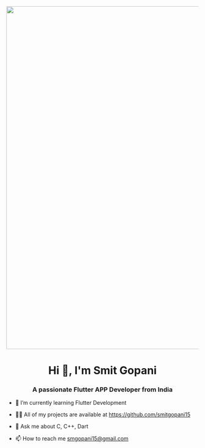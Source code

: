<img align="center" width="900" src="https://github.com/smitgopani15/smitgopani15/assets/125651843/81c63263-5128-46f5-a44c-5fb44693a6eb">

<h1 align="center">Hi 👋, I'm Smit Gopani</h1>
<h3 align="center">A passionate Flutter APP Developer from India</h3>


- 🌱 I’m currently learning Flutter Development

- 👨‍💻 All of my projects are available at https://github.com/smitgopani15

- 💬 Ask me about C, C++, Dart

- 📫 How to reach me smgopani15@gmail.com
